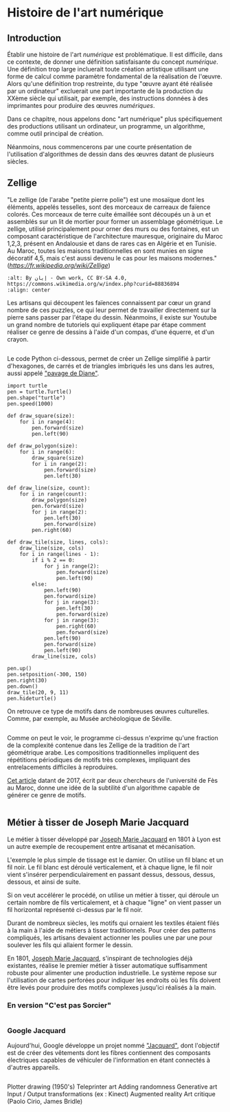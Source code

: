 # Histoire de l'art numérique

## Introduction

Établir une histoire de l'art *numérique* est problématique. Il est difficile, dans ce contexte, de donner une définition satisfaisante du concept *numérique*. Une définition trop large incluerait toute création artistique utilisant une forme de calcul comme paramètre fondamental de la réalisation de l'œuvre. Alors qu'une définition trop restreinte, du type "œuvre ayant été réalisée par un ordinateur" excluerait une part importante de la production du XXème siècle qui utilisait, par exemple, des instructions données à des imprimantes pour produire des œuvres *numériques*. 

Dans ce chapitre, nous appelons donc "art numérique" plus spécifiquement des productions utilisant un ordinateur, un programme, un algorithme, comme outil principal de création. 

Néanmoins, nous commencerons par une courte présentation de l'utilisation d'algorithmes de dessin dans des œuvres datant de plusieurs siècles. 

## Zellige 

"Le zellige (de l'arabe "petite pierre polie") est une mosaïque dont les éléments, appelés tesselles, sont des morceaux de carreaux de faïence colorés. Ces morceaux de terre cuite émaillée sont découpés un à un et assemblés sur un lit de mortier pour former un assemblage géométrique. Le zellige, utilisé principalement pour orner des murs ou des fontaines, est un composant caractéristique de l'architecture mauresque, originaire du Maroc 1,2,3, présent en Andalousie et dans de rares cas en Algérie et en Tunisie. Au Maroc, toutes les maisons traditionnelles en sont munies en signe décoratif 4,5, mais c'est aussi devenu le cas pour les maisons modernes." (*https://fr.wikipedia.org/wiki/Zellige*)

```{image} media/zellige.jpeg
:alt: By إيان - Own work, CC BY-SA 4.0, https://commons.wikimedia.org/w/index.php?curid=88836894
:align: center
```
Les artisans qui découpent les faïences connaissent par cœur un grand nombre de ces puzzles, ce qui leur permet de travailler directement sur la pierre sans passer par l'étape du dessin. Néanmoins, il existe sur Youtube un grand nombre de tutoriels qui expliquent étape par étape comment réaliser ce genre de dessins à l'aide d'un compas, d'une équerre, et d'un crayon. 

```{youtube} dLtV_GTCM6I
```
Le code Python ci-dessous, permet de créer un Zellige simplifié à partir d'hexagones, de carrés et de triangles imbriqués les uns dans les autres, aussi appelé ["pavage de Diane"](https://mathcurve.com/polyedres/pavagedediane/pavagedediane.shtml). 

```{codeplay}
import turtle
pen = turtle.Turtle()
pen.shape("turtle")
pen.speed(1000)

def draw_square(size):
    for i in range(4):
        pen.forward(size)
        pen.left(90)

def draw_polygon(size):
    for i in range(6):
        draw_square(size)
        for i in range(2):
            pen.forward(size)
            pen.left(30)

def draw_line(size, count):
    for i in range(count):
        draw_polygon(size)
        pen.forward(size)
        for j in range(2):
            pen.left(30)
            pen.forward(size)
        pen.right(60)

def draw_tile(size, lines, cols):
    draw_line(size, cols)
    for i in range(lines - 1):
        if i % 2 == 0:
            for j in range(2):
                pen.forward(size)
                pen.left(90)
        else:
            pen.left(90)
            pen.forward(size)
            for j in range(3):
                pen.left(30)
                pen.forward(size)
            for j in range(3):
                pen.right(60)
                pen.forward(size)
            pen.left(90)
            pen.forward(size)
            pen.left(90)
        draw_line(size, cols)

pen.up()
pen.setposition(-300, 150)
pen.right(30)
pen.down()
draw_tile(20, 9, 11)
pen.hideturtle()
```

On retrouve ce type de motifs dans de nombreuses œuvres culturelles. Comme, par exemple, au Musée archéologique de Séville. 

```{image} media/pavagediane.jpeg
```

Comme on peut le voir, le programme ci-dessus n'exprime qu'une fraction de la complexité contenue dans les Zellige de la tradition de l'art géométrique arabe. Les compositions traditionnelles impliquent des répétitions périodiques de motifs très complexes, impliquant des entrelacements difficiles à reproduires. 

[Cet article](https://dl.acm.org/doi/pdf/10.1145/3064419?casa_token=alNKFW_UWasAAAAA:KuETyYndEmiMiN_ivaN8UkIAEBrvAlvlwZr8eY6qfZT9CVRK4J1J0EgxgvL7vykdjqPACmPd6MNX-Q) datant de 2017, écrit par deux chercheurs de l'université de Fès au Maroc, donne une idée de la subtilité d'un algorithme capable de générer ce genre de motifs. 

```{image} media/entrelacement2.jpeg
```

## Métier à tisser de Joseph Marie Jacquard 

Le métier à tisser développé par [Joseph Marie Jacquard](https://fr.wikipedia.org/wiki/Joseph_Marie_Jacquard) en 1801 à Lyon est un autre exemple de recoupement entre artisanat et mécanisation. 

L'exemple le plus simple de tissage est le damier. On utilise un fil blanc et un fil noir. Le fil blanc est déroulé verticalement, et à chaque ligne, le fil noir vient s'insérer perpendiculairement en passant dessus, dessous, dessus, dessous, et ainsi de suite. 

<!-- ```{codeplay}
import turtle
 
def draw_box(t,x,y,size,fill_color):
    t.penup() 
    t.goto(x,y)
    t.pendown()
    
    t.fillcolor(fill_color)
    t.begin_fill()
    
    for i in range(0,4):
        board.forward(size)
        board.right(90)
        
    t.end_fill()

    
def draw_chess_board():
    square_color = "black"
    start_x = 0 
    start_y = 0 
    box_size = 30 
    for i in range(0,8): 
        for j in range(0,8):
            draw_box(board,start_x+j*box_size,start_y+i*box_size,box_size,square_color)
            square_color = 'black' if square_color == 'white' else 'white'
        square_color = 'black' if square_color == 'white' else 'white'
        
board = turtle.Turtle()
draw_chess_board()
turtle.done()
``` 
-->

Si on veut accélérer le procédé, on utilise un métier à tisser, qui déroule un certain nombre de fils verticalement, et à chaque "ligne" on vient passer un fil horizontal représenté ci-dessus par le fil noir. 

Durant de nombreux siècles, les motifs qui ornaient les textiles étaient filés à la main à l'aide de métiers à tisser traditionnels. Pour créer des patterns compliqués, les artisans devaient actionner les poulies une par une pour soulever les fils qui allaient former le dessin. 

En 1801, [Joseph Marie Jacquard](https://fr.wikipedia.org/wiki/Joseph_Marie_Jacquard), s'inspirant de technologies déjà existantes, réalise le premier métier à tisser automatique suffisamment robuste pour alimenter une production industrielle. Le système repose sur l'utilisation de cartes perforées pour indiquer les endroits où les fils doivent être levés pour produire des motifs complexes jusqu'ici réalisés à la main. 


### En version "C'est pas Sorcier"

````{youtube} vtHJfb8TbK4
````

### Google Jacquard 

Aujourd'hui, Google développe un projet nommé ["Jacquard"](https://atap.google.com/jacquard/technology/), dont l'objectif est de créer des vêtements dont les fibres contiennent des composants électriques capables de véhiculer de l'information en étant connectés à d'autres appareils. 

````{youtube} qObSFfdfe7I
`````

Plotter drawing (1950's)
Teleprinter art
Adding randomness
Generative art
Input / Output transformations (ex : Kinect)
Augmented reality
Art critique (Paolo Cirio, James Bridle)